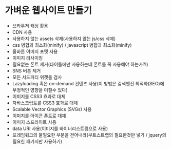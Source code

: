 # 가벼운 웹사이트 만들기

- 브라우저 캐싱 활용
- CDN 사용
- 사용하지 않는 assets 삭제(사용하지 않는 js/css 삭제)
- css 병합과 최소화(minify) /  javascript 병합과 최소화(minify)
- 올바른 이미지 포멧 사용
- 이미지 리사이징
- 필요없는 폰트 제거(타이틀에만 사용하는데 폰트를 꼭 사용해야 하는가?!)
- SNS 버튼 제거
- 모든 서드파티 위젯들 검사
- Lazyloading 혹은 on-demand 컨텐츠 사용(이 방법은 검색엔진 최적화(SEO)에 부정적인 영향을 미칠수 있다)
- 이미지를 CSS3 효과로 대체
- 자바스크립트를 CSS3 효과로 대체
- Scalable Vector Graphics (SVGs) 사용
- 이미지를 아이콘 폰트로 대체
- 이미지 스프라이트 사용
- data URI 사용(이미지를 바이너리스트링으로 사용)
- 프레임워크의 불필요한 부분을 걷어내라(부트스트랩의 필요한것만 넣기 / jquery의 필요한 패키지만 사용하기)




